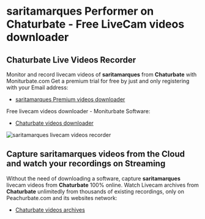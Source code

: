# saritamarques Performer on Chaturbate - Free LiveCam videos downloader

## Chaturbate Live Videos Recorder

Monitor and record livecam videos of **saritamarques** from **Chaturbate** with Moniturbate.com
Get a premium trial for free by just and only registering with your Email address:
* [saritamarques Premium videos downloader](https://moniturbate.com/request-demo-licence-key.html)

Free livecam videos downloader - Moniturbate Software:
* [Chaturbate videos downloader](https://moniturbate.com/moniturbate-download-software.html)

![saritamarques livecam videos recorder](https://peachurnet.com/templates/moniturbate-software.png)


## Capture saritamarques videos from the Cloud and watch your recordings on Streaming

Without the need of downloading a software, capture **saritamarques** livecam videos from **Chaturbate** 100% online.
Watch Livecam archives from **Chaturbate** unlimitedly from thousands of existing recordings, only on Peachurbate.com and its websites network:
* [Chaturbate videos archives](https://peachurnet.com/)